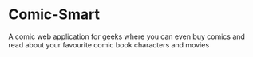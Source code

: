 # Comic-Smart
A comic web application for geeks where you can even buy comics and read about your favourite comic book characters and movies
